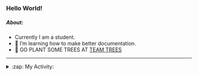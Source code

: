 ### Hello World!

##### About:
- Currently I am a student.
- 🌱 I’m learning how to make better documentation.
- 🌱 GO PLANT SOME TREES AT [TEAM TREES](https://teamtrees.org/)

---
<details>
  <summary>:zap: My Activity:</summary>
  
<!--START_SECTION:waka-->
![Code Time](http://img.shields.io/badge/Code%20Time-1%2C243%20hrs%2016%20mins-blue)

**I'm a Night 🦉** 

```text
🌞 Morning                2058 commits        ███░░░░░░░░░░░░░░░░░░░░░░   10.26 % 
🌆 Daytime                6714 commits        ████████░░░░░░░░░░░░░░░░░   33.48 % 
🌃 Evening                5792 commits        ███████░░░░░░░░░░░░░░░░░░   28.88 % 
🌙 Night                  5492 commits        ███████░░░░░░░░░░░░░░░░░░   27.38 % 
```
📅 **I'm Most Productive on Wednesday** 

```text
Monday                   2762 commits        ███░░░░░░░░░░░░░░░░░░░░░░   13.77 % 
Tuesday                  2762 commits        ███░░░░░░░░░░░░░░░░░░░░░░   13.77 % 
Wednesday                4727 commits        ██████░░░░░░░░░░░░░░░░░░░   23.57 % 
Thursday                 2666 commits        ███░░░░░░░░░░░░░░░░░░░░░░   13.29 % 
Friday                   2140 commits        ███░░░░░░░░░░░░░░░░░░░░░░   10.67 % 
Saturday                 1708 commits        ██░░░░░░░░░░░░░░░░░░░░░░░   08.52 % 
Sunday                   3291 commits        ████░░░░░░░░░░░░░░░░░░░░░   16.41 % 
```


📊 **This Week I Spent My Time On** 

```text
🔥 Editors: 
Android Studio           4 hrs 27 mins       ████████████████░░░░░░░░░   63.89 % 
VS Code                  1 hr 41 mins        ██████░░░░░░░░░░░░░░░░░░░   24.29 % 
IntelliJ                 49 mins             ███░░░░░░░░░░░░░░░░░░░░░░   11.82 % 

🐱‍💻 Projects: 
swag-store               1 hr 43 mins        ██████░░░░░░░░░░░░░░░░░░░   24.79 % 
github-readme-youtube-car1 hr 27 mins        █████░░░░░░░░░░░░░░░░░░░░   20.99 % 
CSE224-Fundamentals-of-An1 hr 4 mins         ████░░░░░░░░░░░░░░░░░░░░░   15.52 % 
test                     49 mins             ███░░░░░░░░░░░░░░░░░░░░░░   11.90 % 
java-springboot-projects 49 mins             ███░░░░░░░░░░░░░░░░░░░░░░   11.82 % 
```


 Last Updated on 25/10/2023 15:11:20 UTC
<!--END_SECTION:waka-->
</details>
